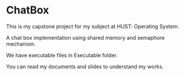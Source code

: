 # ChatBox
This is my capstone project for my subject at HUST: Operating System.

A chat box implementation using shared memory and semaphore mechanism.

We have executable files in Executable folder.

You can read my documents and slides to understand my works.
